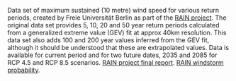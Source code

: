 Data set of maximum sustained (10 metre) wind speed for various return periods, created by Freie Universität Berlin as part of the [RAIN project](https://data.4tu.nl/collections/1e84bf47-5838-40cb-b381-64d3497b3b36). The original data set provides 5, 10, 20 and 50 year return periods calculated from a generalized extreme value (GEV) fit at approx 40km resolution. This data set also adds 100 and 200 year values inferred from the GEV fit, although it should be understood that these are extrapolated values. Data is available for current period and for two future dates, 2035 and 2085 for RCP 4.5 and RCP 8.5 scenarios.
[RAIN project final report](https://data.4tu.nl/collections/1e84bf47-5838-40cb-b381-64d3497b3b36).
[RAIN windstorm probability](https://data.4tu.nl/datasets/6bd24d17-6873-4d43-9355-fe2867a2e0d0).
